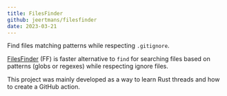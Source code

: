 ```yaml
---
title: FilesFinder
github: jeertmans/filesfinder
date: 2023-03-21
---
```


Find files matching patterns while respecting `.gitignore`.

<!--more-->

[FilesFinder](https://github.com/jeertmans/filesfinder) (FF) is faster
alternative to `find` for searching files based on patterns (globs or regexes)
while respecting ignore files.

This project was mainly developed as a way to learn Rust threads
and how to create a GitHub action.

